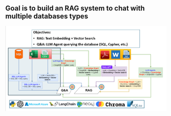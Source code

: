 ## Goal is to build an RAG system to chat with multiple databases types

![alt text](https://github.com/Younes-Piro/RAG_Databases/blob/main/goal.PNG?raw=true)

